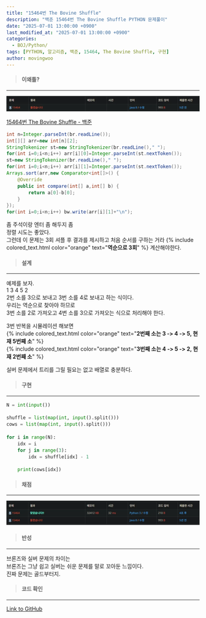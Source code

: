```yaml
---
title: "15464번 The Bovine Shuffle"
description: "백준 15464번 The Bovine Shuffle PYTHON 문제풀이"
date: "2025-07-01 13:00:00 +0900"
last_modified_at: "2025-07-01 13:00:00 +0900"
categories: 
  - BOJ/Python/
tags: [PYTHON, 알고리즘, 백준, 15464, The Bovine Shuffle, 구현]
author: movingwoo
---
```

> #### 이왜틀?  
---  
  
![img01](/assets/images/posts/BOJ/Python/2025-07-01-15464/img01.webp)  
  
[15464번 The Bovine Shuffle - 백준](https://www.acmicpc.net/problem/15464)  
  
```java
int n=Integer.parseInt(br.readLine());
int[][] arr=new int[n][2];
StringTokenizer st=new StringTokenizer(br.readLine()," ");
for(int i=0;i<n;i++) arr[i][0]=Integer.parseInt(st.nextToken());
st=new StringTokenizer(br.readLine()," ");
for(int i=0;i<n;i++) arr[i][1]=Integer.parseInt(st.nextToken());
Arrays.sort(arr,new Comparator<int[]>() {
    @Override
    public int compare(int[] a,int[] b) {
        return a[0]-b[0];
    }
});
for(int i=0;i<n;i++) bw.write(arr[i][1]+"\n");
```
  
좀 주석이랑 엔터 좀 해두지 좀  
정렬 시도는 좋았다.  
그런데 이 문제는 3회 셔플 후 결과를 제시하고 처음 순서를 구하는 거라 {% include colored_text.html color="orange" text="**역순으로 3회**" %} 계산해야한다.  
  
> #### 설계  
---  
  
예제를 보자.  
1 3 4 5 2  
2번 소를 3으로 보내고 3번 소를 4로 보내고 하는 식이다.  
우리는 역순으로 찾아야 하므로  
3번 소를 2로 가져오고 4번 소를 3으로 가져오는 식으로 처리해야 한다.  
  
3번 반복을 시뮬레이션 해보면  
{% include colored_text.html color="orange" text="**2번째 소는 3 -> 4 -> 5, 현재 5번째 소**" %}  
{% include colored_text.html color="orange" text="**3번째 소는 4 -> 5 -> 2, 현재 2번째 소**" %}  
  
실버 문제에서 트리를 그릴 필요는 없고 배열로 충분하다.  
  
> #### 구현  
---  
  
```python
N = int(input())

shuffle = list(map(int, input().split()))
cows = list(map(int, input().split()))

for i in range(N):
    idx = i
    for j in range(3):
        idx = shuffle[idx] - 1
    
    print(cows[idx])
```
  
> #### 채점  
---  
  
![img02](/assets/images/posts/BOJ/Python/2025-07-01-15464/img02.webp)  
  
> #### 반성  
---  
  
브론즈와 실버 문제의 차이는  
브론즈는 그냥 쉽고 실버는 쉬운 문제를 말로 꼬아둔 느낌이다.  
진짜 문제는 골드부터지.  
  
> #### 코드 확인   
---  
  
[Link to GitHub](https://raw.githubusercontent.com/movingwoo/movingwoo-snippets/refs/heads/main/BOJ/Python/2025-07-01-15464.py)  
